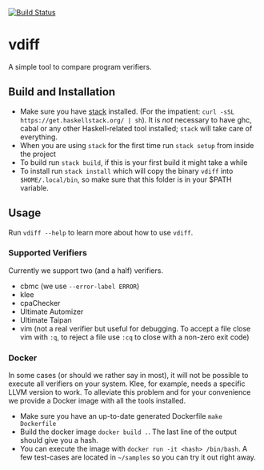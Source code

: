 [![Build Status](https://travis-ci.com/chkl/vdiff.svg?token=LABbvVHJ7ARjnEncQ2vN&branch=master)](https://travis-ci.com/chkl/vdiff)

# vdiff
A simple tool to compare program verifiers.

## Build and Installation 
 * Make sure you have [stack](https://haskellstack.org) installed.
(For the impatient: `curl -sSL https://get.haskellstack.org/ | sh`). It is *not* necessary to have ghc, cabal or any other Haskell-related tool installed; `stack` will take care of everything.
 * When you are using `stack` for the first time run `stack setup` from inside the project
 * To build run `stack build`, if this is your first build it might take a while
 * To install run `stack install` which will copy the binary `vdiff` into `$HOME/.local/bin`, so make sure that this folder is in your $PATH variable.
 
 
## Usage
Run `vdiff --help` to learn more about how to use `vdiff`.

### Supported Verifiers
Currently we support two (and a half) verifiers. 
 * cbmc (we use `--error-label ERROR`)
 * klee
 * cpaChecker
 * Ultimate Automizer
 * Ultimate Taipan
 * vim (not a real verifier but useful for debugging. To accept a file close vim
   with `:q`, to reject a file use `:cq` to close with a non-zero exit code)

### Docker
In some cases (or should we rather say in most), it will not  be possible to execute all verifiers on your system. Klee, for example, needs a specific LLVM version to work.
To alleviate this problem and for your convenience we provide a Docker image with all the tools installed.

 * Make sure you have an up-to-date generated Dockerfile `make Dockerfile`
 * Build the docker image `docker build .`. The last line of the output should give you a hash.
 * You can execute the image with `docker run -it <hash> /bin/bash`. A few test-cases are located in `~/samples` so you can try it out right away.
